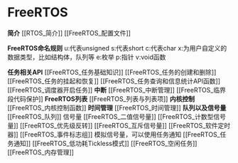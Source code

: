 # FreeRTOS
**简介**
[[RTOS_简介]]
[[FreeRTOS_配置文件]]

**FreeRTOS命名规则**
u:代表unsigned
s:代表short
c:代表char
x:为用户自定义的数据类型，比如结构体，队列等
e:枚举
p:指针
v:void函数

**任务相关API**
[[FreeRTOS_任务基础知识]]
[[FreeRTOS_任务的创建和删除]]
[[FreeRTOS_任务的挂起和恢复]]
[[FreeRTOS_任务查询和信息统计API函数]]
[[FreeRTOS_调度器开启任务]]
**中断**
[[FreeRTOS_中断管理]]
[[FreeRTOS_临界段代码保护]]
**FreeRTOS列表**
[[FreeRTOS_列表与列表项]]
**内核控制**
[[FreeRTOS_内核控制函数]]
**时间管理**
[[FreeRTOS_时间管理]]
**队列以及信号量**
[[FreeRTOS_队列]]
信号量
[[FreeRTOS_二值信号量]]
[[FreeRTOS_计数型信号量]]
[[FreeRTOS_优先级反转]]
[[FreeRTOS_互斥信号量]]
[[FreeRTOS_软件定时器]]
[[FreeRTOS_事件标志组]]
模拟信号量，可以使用任务通知
[[FreeRTOS_任务通知]]
[[FreeRTOS_低功耗Tickless模式]]
[[FreeRTOS_空闲任务]]
[[FreeRTOS_内存管理]]


